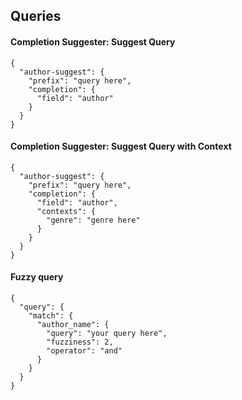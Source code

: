 ## Queries

#### Completion Suggester: Suggest Query

```
{
  "author-suggest": {
    "prefix": "query here",
    "completion": {
      "field": "author"
    }
  }
}
```

#### Completion Suggester: Suggest Query with Context

```
{
  "author-suggest": {
    "prefix": "query here",
    "completion": {
      "field": "author",
      "contexts": {
        "genre": "genre here"
      }
    }
  }
}
```

#### Fuzzy query

```
{
  "query": {
    "match": {
      "author_name": {
        "query": "your query here",
        "fuzziness": 2,
        "operator": "and"
      }
    }
  }
}
```
